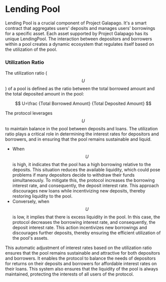 # Lending Pool

Lending Pool is a crucial component of Project Galapago. It's a smart contract that aggregates users' deposits and manages users' borrowings for a specific asset. Each asset supported by Project Galapago has its unique LendingPool. The interaction between depositors and borrowers within a pool creates a dynamic ecosystem that regulates itself based on the utilization of the pool.

### Utilization Ratio

The utilization ratio ($$U$$) of a pool is defined as the ratio between the total borrowed amount and the total deposited amount in the pool:



$$
U=\frac {Total Borrowed Amount}  {Total Deposited Amount}
$$

The protocol leverages $$U$$ to maintain balance in the pool between deposits and loans. The utilization ratio plays a critical role in determining the interest rates for depositors and borrowers, and in ensuring that the pool remains sustainable and liquid.

* When $$U$$is high, it indicates that the pool has a high borrowing relative to the deposits. This situation reduces the available liquidity, which could pose problems if many depositors decide to withdraw their funds simultaneously. To mitigate this, the protocol increases the borrowing interest rate, and consequently, the deposit interest rate. This approach discourages new loans while incentivizing new deposits, thereby restoring liquidity to the pool.
* Conversely, when $$U$$ is low, it implies that there is excess liquidity in the pool. In this case, the protocol decreases the borrowing interest rate, and consequently, the deposit interest rate. This action incentivizes new borrowings and discourages further deposits, thereby ensuring the efficient utilization of the pool's assets.

This automatic adjustment of interest rates based on the utilization ratio ensures that the pool remains sustainable and attractive for both depositors and borrowers. It enables the protocol to balance the needs of depositors for returns on their deposits and borrowers for affordable interest rates on their loans. This system also ensures that the liquidity of the pool is always maintained, protecting the interests of all users of the protocol.
